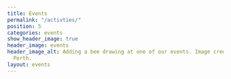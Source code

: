 ```yaml
---
title: Events
permalink: "/activties/"
position: 5
categories: events
show_header_image: true
header_image: events
header_image_alt: Adding a bee drawing at one of our events. Image credit Lindsay
  Perth.
layout: events
---
```


